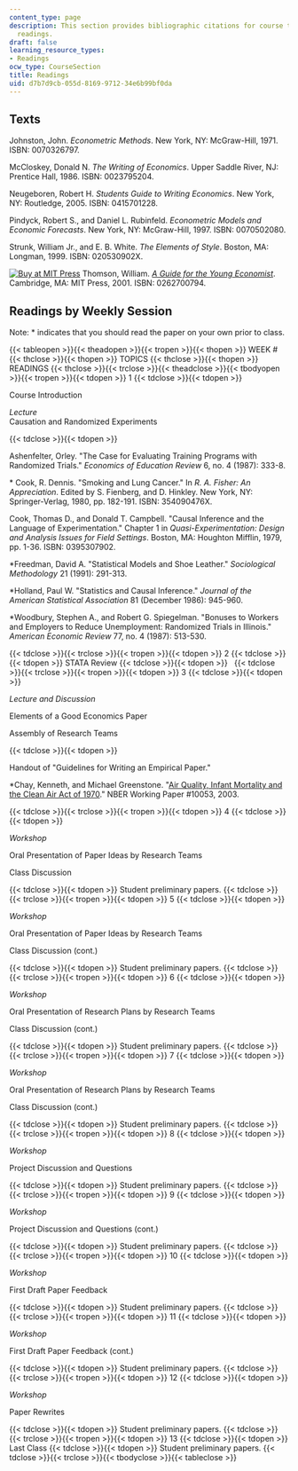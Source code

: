 ```yaml
---
content_type: page
description: This section provides bibliographic citations for course texts and weekly
  readings.
draft: false
learning_resource_types:
- Readings
ocw_type: CourseSection
title: Readings
uid: d7b7d9cb-055d-8169-9712-34e6b99bf0da
---
```

## Texts

Johnston, John. *Econometric Methods*. New York, NY: McGraw-Hill, 1971. ISBN: 0070326797.

McCloskey, Donald N. *The Writing of Economics*. Upper Saddle River, NJ: Prentice Hall, 1986. ISBN: 0023795204.

Neugeboren, Robert H. *Students Guide to Writing Economics*. New York, NY: Routledge, 2005. ISBN: 0415701228.

Pindyck, Robert S., and Daniel L. Rubinfeld. *Econometric Models and Economic Forecasts*. New York, NY: McGraw-Hill, 1997. ISBN: 0070502080.

Strunk, William Jr., and E. B. White. *The Elements of Style*. Boston, MA: Longman, 1999. ISBN: 020530902X.

[![Buy at MIT Press](/images/mp_logo.gif)](https://mitpress.mit.edu/0262700794) Thomson, William. [*A Guide for the Young Economist*](https://mitpress.mit.edu/0262700794). Cambridge, MA: MIT Press, 2001. ISBN: 0262700794.

## Readings by Weekly Session

Note: \* indicates that you should read the paper on your own prior to class.

{{< tableopen >}}{{< theadopen >}}{{< tropen >}}{{< thopen >}}
WEEK #
{{< thclose >}}{{< thopen >}}
TOPICS
{{< thclose >}}{{< thopen >}}
READINGS
{{< thclose >}}{{< trclose >}}{{< theadclose >}}{{< tbodyopen >}}{{< tropen >}}{{< tdopen >}}
1
{{< tdclose >}}{{< tdopen >}}

Course Introduction

*Lecture*   
Causation and Randomized Experiments

{{< tdclose >}}{{< tdopen >}}

Ashenfelter, Orley. "The Case for Evaluating Training Programs with Randomized Trials." *Economics of Education Review* 6, no. 4 (1987): 333-8.

\* Cook, R. Dennis. "Smoking and Lung Cancer." In *R. A. Fisher: An Appreciation*. Edited by S. Fienberg, and D. Hinkley. New York, NY: Springer-Verlag, 1980, pp. 182-191. ISBN: 354090476X.

Cook, Thomas D., and Donald T. Campbell. "Causal Inference and the Language of Experimentation." Chapter 1 in *Quasi-Experimentation: Design and Analysis Issues for Field Settings*. Boston, MA: Houghton Mifflin, 1979, pp. 1-36. ISBN: 0395307902.

\*Freedman, David A. "Statistical Models and Shoe Leather." *Sociological Methodology* 21 (1991): 291-313.

\*Holland, Paul W. "Statistics and Causal Inference." *Journal of the American Statistical Association* 81 (December 1986): 945-960.

\*Woodbury, Stephen A., and Robert G. Spiegelman. "Bonuses to Workers and Employers to Reduce Unemployment: Randomized Trials in Illinois." *American Economic Review* 77, no. 4 (1987): 513-530.

{{< tdclose >}}{{< trclose >}}{{< tropen >}}{{< tdopen >}}
2
{{< tdclose >}}{{< tdopen >}}
STATA Review
{{< tdclose >}}{{< tdopen >}}
 
{{< tdclose >}}{{< trclose >}}{{< tropen >}}{{< tdopen >}}
3
{{< tdclose >}}{{< tdopen >}}

*Lecture and Discussion* 

Elements of a Good Economics Paper

Assembly of Research Teams

{{< tdclose >}}{{< tdopen >}}

Handout of "Guidelines for Writing an Empirical Paper."

\*Chay, Kenneth, and Michael Greenstone. "[Air Quality, Infant Mortality and the Clean Air Act of 1970](http://economics.mit.edu/faculty/mgreenst/papers)." NBER Working Paper #10053, 2003.

{{< tdclose >}}{{< trclose >}}{{< tropen >}}{{< tdopen >}}
4
{{< tdclose >}}{{< tdopen >}}

*Workshop* 

Oral Presentation of Paper Ideas by Research Teams

Class Discussion

{{< tdclose >}}{{< tdopen >}}
Student preliminary papers.
{{< tdclose >}}{{< trclose >}}{{< tropen >}}{{< tdopen >}}
5
{{< tdclose >}}{{< tdopen >}}

*Workshop* 

Oral Presentation of Paper Ideas by Research Teams

Class Discussion (cont.)

{{< tdclose >}}{{< tdopen >}}
Student preliminary papers.
{{< tdclose >}}{{< trclose >}}{{< tropen >}}{{< tdopen >}}
6
{{< tdclose >}}{{< tdopen >}}

*Workshop* 

Oral Presentation of Research Plans by Research Teams

Class Discussion (cont.)

{{< tdclose >}}{{< tdopen >}}
Student preliminary papers.
{{< tdclose >}}{{< trclose >}}{{< tropen >}}{{< tdopen >}}
7
{{< tdclose >}}{{< tdopen >}}

*Workshop* 

Oral Presentation of Research Plans by Research Teams

Class Discussion (cont.)

{{< tdclose >}}{{< tdopen >}}
Student preliminary papers.
{{< tdclose >}}{{< trclose >}}{{< tropen >}}{{< tdopen >}}
8
{{< tdclose >}}{{< tdopen >}}

*Workshop* 

Project Discussion and Questions

{{< tdclose >}}{{< tdopen >}}
Student preliminary papers.
{{< tdclose >}}{{< trclose >}}{{< tropen >}}{{< tdopen >}}
9
{{< tdclose >}}{{< tdopen >}}

*Workshop* 

Project Discussion and Questions (cont.)

{{< tdclose >}}{{< tdopen >}}
Student preliminary papers.
{{< tdclose >}}{{< trclose >}}{{< tropen >}}{{< tdopen >}}
10
{{< tdclose >}}{{< tdopen >}}

*Workshop* 

First Draft Paper Feedback

{{< tdclose >}}{{< tdopen >}}
Student preliminary papers.
{{< tdclose >}}{{< trclose >}}{{< tropen >}}{{< tdopen >}}
11
{{< tdclose >}}{{< tdopen >}}

*Workshop* 

First Draft Paper Feedback (cont.)

{{< tdclose >}}{{< tdopen >}}
Student preliminary papers.
{{< tdclose >}}{{< trclose >}}{{< tropen >}}{{< tdopen >}}
12
{{< tdclose >}}{{< tdopen >}}

*Workshop* 

Paper Rewrites

{{< tdclose >}}{{< tdopen >}}
Student preliminary papers.
{{< tdclose >}}{{< trclose >}}{{< tropen >}}{{< tdopen >}}
13
{{< tdclose >}}{{< tdopen >}}
Last Class
{{< tdclose >}}{{< tdopen >}}
Student preliminary papers.
{{< tdclose >}}{{< trclose >}}{{< tbodyclose >}}{{< tableclose >}}